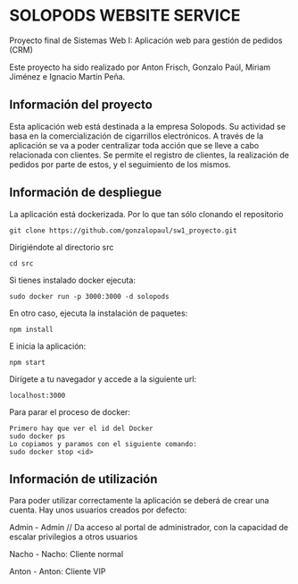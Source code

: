 # SOLOPODS WEBSITE SERVICE

Proyecto final de Sistemas Web I: Aplicación web para gestión de pedidos (CRM)

Este proyecto ha sido realizado por Anton Frisch, Gonzalo Paúl, Miriam Jiménez e Ignacio Martín Peña.

## Información del proyecto
Esta aplicación web está destinada a la empresa Solopods. Su actividad se basa en la comercialización de cigarrillos electrónicos. A través de la aplicación se va a poder centralizar toda acción que se lleve a cabo relacionada con clientes. 
Se permite el registro de clientes, la realización de pedidos por parte de estos, y el seguimiento de los mismos.

## Información de despliegue
La aplicación está dockerizada. Por lo que tan sólo clonando el repositorio
````
git clone https://github.com/gonzalopaul/sw1_proyecto.git
````
Dirigiéndote al directorio src
````
cd src
````
Si tienes instalado docker ejecuta:
````
sudo docker run -p 3000:3000 -d solopods
````
En otro caso, ejecuta la instalación de paquetes:
````
npm install
````
E inicia la aplicación:
````
npm start
````
Dirígete a tu navegador y accede a la siguiente url:
````
localhost:3000
````
Para parar el proceso de docker:
````
Primero hay que ver el id del Docker
sudo docker ps
Lo copiamos y paramos con el siguiente comando:
sudo docker stop <id>
````

## Información de utilización

Para poder utilizar correctamente la aplicación se deberá de crear una cuenta. Hay unos usuarios creados por defecto:

Admin - Admin // Da acceso al portal de administrador, con la capacidad de escalar privilegios a otros usuarios

Nacho - Nacho: Cliente normal

Anton - Anton: Cliente VIP
